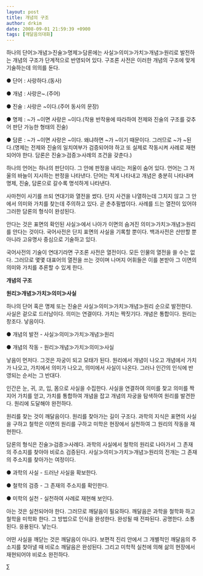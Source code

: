 ```yaml
---
layout: post
title: 개념의 구조
author: drkim
date: 2008-09-01 21:59:39 +0900
tags: [깨달음의대화]
---
```

하나의 단어≫개념≫진술≫명제≫담론에는 사실≫의미≫가치≫개념≫원리로 발전하는 개념의 구조가 단계적으로 반영되어 있다. 구조론 사전은 이러한 개념의 구조에 맞게 기술하는데 의의를 둔다. 

● 단어 : 사랑하다.(동사)

● 개념 : 사랑은~.(주어)

● 진술 : 사랑은 ~이다.(주어 동사의 문장) 

● 명제 : ~가 ~이면 사랑은 ~이다.(작용 반작용에 따라하여 전제와 진술의 구조를 갖추어 판단 가능한 형태의 진술) 

● 담론 : ~가 ~이면 사랑은 ~이다. 왜냐하면 ~가 ~이기 때문이다. 그러므로 ~가 ~된다.(명제는 전제와 진술의 일치여부가 검증되어야 하고 또 실제로 작동시켜 사례로 재현되어야 한다. 담론은 진술≫검증≫사례의 조건을 갖춘다.)

하나의 언어는 하나의 판단이다. 그 안에 판정을 내리는 저울이 숨어 있다. 언어는 그 저울의 바늘이 지시하는 판정을 나타낸다. 단어는 적게 나타내고 개념은 충분히 나타내며 명제, 진술, 담론으로 갈수록 명석하게 나타낸다.

사마천이 사기를 쓰되 연대기와 열전을 썼다. 단지 사건을 나열하는데 그치지 않고 그 안에서 의미와 가치를 찾는데 주의하고 있다. 곧 춘추필법이다. 사례를 드는 열전이 있어야 그러한 담론의 형식이 완성된다. 

안다는 것은 표면의 확인된 사실≫에서 나아가 이면의 숨겨진 의미≫가치≫개념≫원리를 안다는 것이다. 국어사전은 단지 표면의 사실을 기록할 뿐이다. 백과사전은 산만할 뿐 아니라 고유명사 중심으로 기술하고 있다. 

국어사전의 기술이 연대기라면 구조론 사전은 열전이다. 모든 인물의 열전을 쓸 수는 없다. 그러므로 몇몇 대표어의 열전을 쓰는 것이며 나머지 어휘들은 이를 본받아 그 이면의 의미와 가치를 추론할 수 있게 한다. 

**개념의 구조**

**원리≫개념≫가치≫의미≫사실**

하나의 단어 혹은 명제 또는 진술은 사실≫의미≫가치≫개념≫원리 순으로 발전한다. 사실은 겉으로 드러남이다. 의미는 연결이다. 가치는 짝짓기다. 개념은 통합이다. 원리는 창조다. 낳음이다.

● 개념의 발전 - 사실≫의미≫가치≫개념≫원리

● 개념의 작동 - 원리≫개념≫가치≫의미≫사실

낳음이 먼저다. 그것은 자궁이 되고 모태가 된다. 원리에서 개념이 나오고 개념에서 가치가 나오고, 가치에서 의미가 나오고, 의미에서 사실이 나온다. 그러나 인간의 인식에 반영되는 순서는 그 반대다. 

인간은 눈, 귀, 코, 입, 몸으로 사실을 수집한다. 사실을 연결하여 의미를 찾고 의미를 짝지어 가치를 얻고, 가치를 통합하여 개념을 잡고 개념의 자궁을 탐색하여 원리를 발견한다. 원리에 도달해야 완전하다. 

원리를 찾는 것이 깨달음이다. 원리를 찾아가는 길이 구조다. 과학의 지식은 표면의 사실을 구하고 철학은 이면의 원리를 구하고 미학은 현장에서 실천하여 그 원리의 작동을 재현한다. 

담론의 형식은 진술≫검증≫사례다. 과학의 사실에서 철학의 원리로 나아가서 그 존재의 주소지를 찾아야 비로소 검증된다. 사실≫의미≫가치≫개념≫원리의 전개는 그 존재의 주소지를 찾아가는 여정이다.

● 과학의 사실 - 드러난 사실을 확보한다.

● 철학의 검증 - 그 존재의 주소지를 확인한다. 

● 미학의 실천 - 실천하여 사례로 재현해 보인다. 

아는 것은 실천되어야 한다. 그러므로 깨달음이 필요하다. 깨달음은 과학을 철학화 하고 철학을 미학화 한다. 그 방법으로 인식을 완성한다. 완성될 때 전파된다. 공명한다. 소통된다. 응용된다. 낳는다. 

어떤 사실을 깨닫는 것은 깨달음이 아니다. 보편적 진리 안에서 그 개별적인 깨달음의 주소지를 찾아낼 때 비로소 깨달음은 완성된다. 그리고 미학적 실천에 의해 삶의 현장에서 재현되어야 비로소 완전하다. 



∑